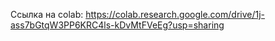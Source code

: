 Ссылка на colab: https://colab.research.google.com/drive/1j-ass7bGtqW3PP6KRC4ls-kDvMtFVeEg?usp=sharing

